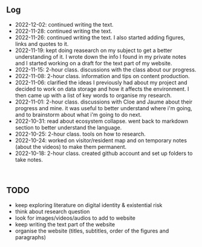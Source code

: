 

## Log

- 2022-12-02: continued writing the text.
- 2022-11-28: continued writing the text. 
- 2022-11-26: continued writing the text. I also started adding figures, links and quotes to it. 
- 2022-11-19: kept doing reasearch on my subject to get a better understanding of it. I wrote down the info I found in my private notes and I started working on a draft for the text part of my website.
- 2022-11-15: 2-hour class. discussions with the class about our progress.
- 2022-11-08: 2-hour class. information and tips on content production.
- 2022-11-06: clarified the ideas I previously had about my project and decided to work on data storage and how it affects the environment. I then came up with a list of key words to organise my research.
- 2022-11-01: 2-hour class. discussions with Cloe and Jaume about their progress and mine. it was useful to better understand where i'm going, and to brainstorm about what i'm going to do next. 
- 2022-10-31: read about ecosystem collapse. went back to markdown section to better understand the language.
- 2022-10-25: 2-hour class. tools on how to research.
- 2022-10-24: worked on visitor/resident map and on temporary notes (about the videos) to make them permanent.
- 2022-10-18: 2-hour class. created github account and set up folders to take notes.



<br>

## TODO
- keep exploring literature on digital identity & existential risk
- think about research question
- look for images/videos/audios to add to website
- keep writing the text part of the website
- organise the website (titles, subtitles, order of the figures and paragraphs)
